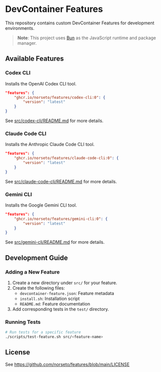 # DevContainer Features

This repository contains custom DevContainer Features for development environments.

> **Note**: This project uses [Bun](https://bun.sh/) as the JavaScript runtime and package manager.

## Available Features

### Codex CLI

Installs the OpenAI Codex CLI tool.

```json
"features": {
    "ghcr.io/norseto/features/codex-cli:0": {
        "version": "latest"
    }
}
```

See [src/codex-cli/README.md](src/codex-cli/README.md) for more details.

### Claude Code CLI

Installs the Anthropic Claude Code CLI tool.

```json
"features": {
    "ghcr.io/norseto/features/claude-code-cli:0": {
        "version": "latest"
    }
}
```

See [src/claude-code-cli/README.md](src/claude-code-cli/README.md) for more details.

### Gemini CLI

Installs the Google Gemini CLI tool.

```json
"features": {
    "ghcr.io/norseto/features/gemini-cli:0": {
        "version": "latest"
    }
}
```

See [src/gemini-cli/README.md](src/gemini-cli/README.md) for more details.

## Development Guide

### Adding a New Feature

1. Create a new directory under `src/` for your feature.
2. Create the following files:
   - `devcontainer-feature.json`: Feature metadata
   - `install.sh`: Installation script
   - `README.md`: Feature documentation
3. Add corresponding tests in the `test/` directory.

### Running Tests

```bash
# Run tests for a specific feature
./scripts/test-feature.sh src/<feature-name>
```

## License

See https://github.com/norseto/features/blob/main/LICENSE

